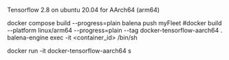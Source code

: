 Tensorflow 2.8 on ubuntu 20.04 for AArch64 (arm64)

docker compose build --progress=plain
balena push myFleet
#docker build --platform linux/arm64 --progress=plain --tag docker-tensorflow-aarch64 .
balena-engine exec -it <container_id> /bin/sh

docker run -it docker-tensorflow-aarch64 s
